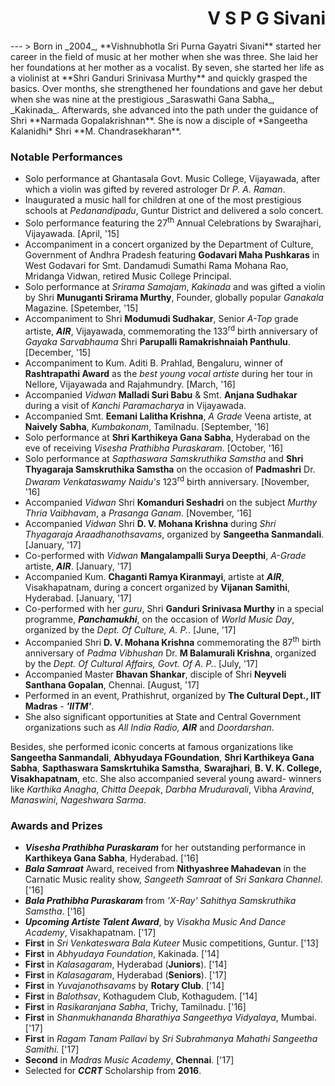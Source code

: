 ﻿
<div style="text-align:right "><h1> V S P G Sivani</h1></div>
---
> Born in _2004_, **Vishnubhotla Sri Purna Gayatri Sivani** started her career in the field of music at her mother when she was three. She laid her her foundations at her mother as a vocalist. By seven, she started her life as a violinist at **Shri Ganduri Srinivasa Murthy** and quickly grasped the basics. Over months, she strengthened her foundations and gave her debut when she was nine at the prestigious _Saraswathi Gana Sabha_, _Kakinada_. Afterwards, she advanced into the path under the guidance of Shri **Narmada Gopalakrishnan**. She is now a disciple of *Sangeetha Kalanidhi* Shri **M. Chandrasekharan**. 

### Notable Performances
- Solo performance at Ghantasala Govt. Music College, Vijayawada, after which a violin was gifted by revered astrologer Dr _P. A. Raman_.
- Inaugurated a music hall for children at one of the most prestigious schools at *Pedanandipadu*, Guntur District and delivered a solo concert.
- Solo performance featuring the 27<sup>th</sup> Annual Celebrations by Swarajhari, Vijayawada. [April, '15]
- Accompaniment in a concert organized by the Department of Culture, Government of Andhra Pradesh featuring **Godavari Maha Pushkaras** in West Godavari for Smt. Dandamudi Sumathi Rama Mohana Rao, Mridanga Vidwan, retired Music College Principal. 
- Solo performance at *Srirama Samajam*, *Kakinada* and was gifted a violin by Shri **Munuganti Srirama Murthy**, Founder, globally popular *Ganakala* Magazine. [Spetember, '15]
- Accompaniment to Shri **Modumudi Sudhakar**, Senior *A-Top* grade artiste, ***AIR***, Vijayawada, commemorating the 133<sup>rd</sup> birth anniversary of *Gayaka Sarvabhauma* Shri **Parupalli Ramakrishnaiah Panthulu**. [December, '15]
- Accompaniment to Kum. Aditi B. Prahlad, Bengaluru, winner of **Rashtrapathi Award** as the _best young vocal artiste_ during her tour in Nellore, Vijayawada and Rajahmundry. [March, '16]
- Accompanied _Vidwan_ **Malladi Suri Babu** & Smt. **Anjana Sudhakar** during a visit of _Kanchi Paramacharya_ in Vijayawada.
- Accompanied Smt. **Eemani Lalitha Krishna**, _A Grade_ Veena artiste, at **Naively Sabha**, _Kumbakonam_, Tamilnadu. [September, '16]
- Solo performance at **Shri Karthikeya Gana Sabha**, Hyderabad on the eve of receiving _Visesha Prathibha Puraskaram_. [October, '16]
- Solo performance at _Sapthaswara Samskruthika Samstha_ and **Shri Thyagaraja Samskruthika Samstha** on the occasion of **Padmashri** Dr. _Dwaram Venkataswamy Naidu's_ 123<sup>rd</sup> birth anniversary. [November, '16]
- Accompanied _Vidwan_ Shri **Komanduri Seshadri** on the subject _Murthy Thria Vaibhavam_, a *Prasanga Ganam*. [November, '16]
- Accompanied *Vidwan* Shri **D. V. Mohana Krishna** during *Shri Thyagaraja Araadhanothsavams*, organized by **Sangeetha Sanmandali**. [January, '17]
- Co-performed with *Vidwan* **Mangalampalli Surya Deepthi**, *A-Grade* artiste, ***AIR***. [January, '17]
- Accompanied Kum. **Chaganti Ramya Kiranmayi**, artiste at ***AIR***, Visakhapatnam, during a concert organized by **Vijanan Samithi**, Hyderabad. [January, '17]     
- Co-performed with her *guru*, Shri **Ganduri Srinivasa Murthy** in a special programme, ***Panchamukhi***, on the occasion of *World Music Day*, organized by the _Dept. Of Culture, A. P._. [June, '17]
- Accompanied Shri **D. V. Mohana Krishna** commemorating the 87<sup>th</sup> birth anniversary of *Padma Vibhushan* Dr. **M Balamurali Krishna**, organized by the *Dept. Of Cultural Affairs, Govt. Of A. P.*. [July, '17]
- Accompanied Master **Bhavan Shankar**, disciple of Shri **Neyveli Santhana Gopalan**, Chennai. [August, '17]
- Performed in an event, Prathishrut, organized by **The Cultural Dept., IIT Madras** - ***'IITM'***.
- She also significant opportunities at State and Central Government organizations such as _All India Radio, **AIR**_ and _Doordarshan_.

Besides, she performed iconic concerts at famous organizations like **Sangeetha Sanmandali**, **Abhyudaya FGoundation**, **Shri Karthikeya Gana Sabha**, **Sapthaswara Samskrtuhika Samstha**, **Swarajhari**, **B. V. K. College, Visakhapatnam**, etc. She also accompanied several young award- winners like _Karthika Anagha_, _Chitta Deepak_, _Darbha Mruduravali_, Vibha _Aravind_, _Manaswini_, _Nageshwara Sarma_.

### Awards and Prizes
- **_Visesha Prathibha Puraskaram_** for her outstanding performance in **Karthikeya Gana Sabha**, Hyderabad. ['16]
- **_Bala Samraat_** Award, received from **Nithyashree Mahadevan** in the Carnatic Music reality show, _Sangeeth Samraat_ of _Sri Sankara Channel_. ['16]
- **_Bala Prathibha Puraskaram_** from _'X-Ray' Sahithya Samskruthika Samstha_. ['16]
- **_Upcoming Artiste Talent Award_**, by _Visakha Music And Dance Academy_, Visakhapatnam. ['17]
- **First** in _Sri Venkateswara Bala Kuteer_ Music competitions, Guntur. ['13]
- **First** in _Abhyudaya Foundation_, Kakinada. ['14]
- **First** in _Kalasagaram_, Hyderabad (**Juniors**). ['14]
- **First** in _Kalasagaram_, Hyderabad (**Seniors**). ['17]
- **First** in _Yuvajanothsavams_ by **Rotary Club**. ['14]
- **First** in _Balothsav_, Kothagudem Club, Kothagudem. ['14]
- **First** in _Rasikaranjana Sabha_, Trichy, Tamilnadu. ['16]
- **First** in _Shanmukhananda Bharathiya Sangeethya Vidyalaya_, Mumbai. ['17]
- **First** in _Ragam Tanam Pallavi_ by _Sri Subrahmanya Mahathi Sangeetha Samithi_. ['17]
- **Second** in _Madras Music Academy_, **Chennai**. ['17]
- Selected for **_CCRT_** Scholarship from **2016**.
